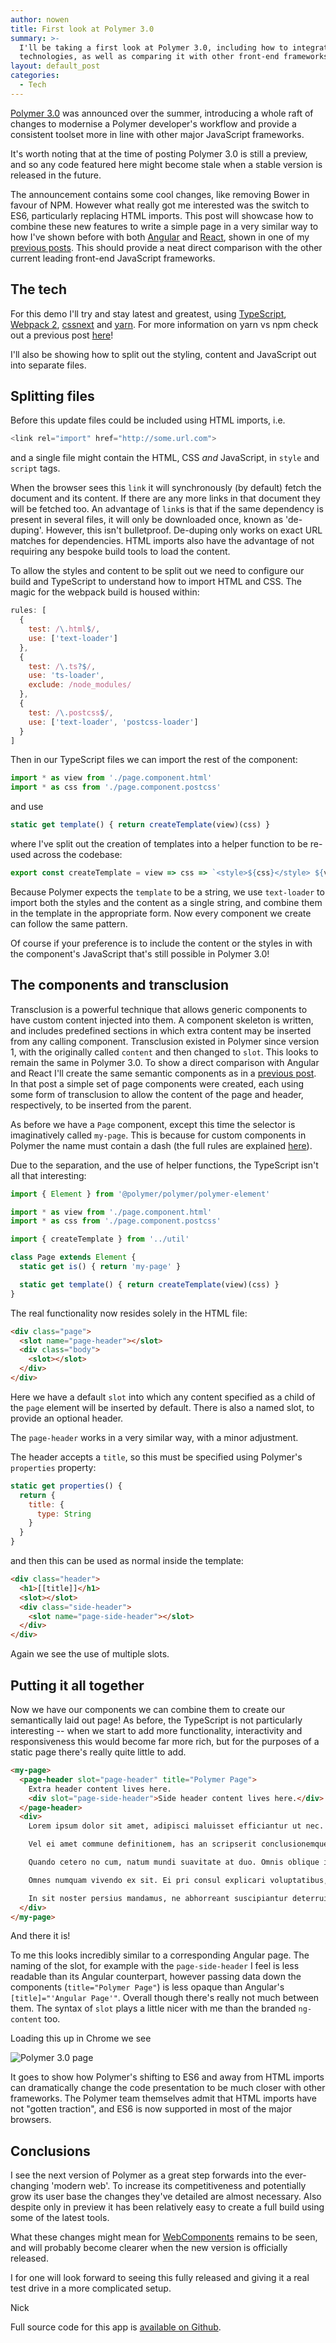 ```yaml
---
author: nowen
title: First look at Polymer 3.0
summary: >-
  I'll be taking a first look at Polymer 3.0, including how to integrate other
  technologies, as well as comparing it with other front-end frameworks.
layout: default_post
categories:
  - Tech
---
```


[Polymer 3.0](https://www.polymer-project.org/blog/2017-08-22-npm-modules) was announced over the summer, introducing a whole raft of changes to modernise a Polymer developer's workflow and provide a consistent toolset more in line with other major JavaScript frameworks.

It's worth noting that at the time of posting Polymer 3.0 is still a preview, and so any code featured here might become stale when a stable version is released in the future.

The announcement contains some cool changes, like removing Bower in favour of NPM. However what really got me interested was the switch to ES6, particularly replacing HTML imports. This post will showcase how to combine these new features to write a simple page in a very similar way to how I've shown before with both [Angular](https://angular.io/) and [React](https://facebook.github.io/react/), shown in one of my [previous posts](http://blog.scottlogic.com/2017/05/24/creating-semantic-components-in-angular-and-react.html). This should provide a neat direct comparison with the other current leading front-end JavaScript frameworks.

## The tech

For this demo I'll try and stay latest and greatest, using [TypeScript](https://www.typescriptlang.org/), [Webpack 2](https://webpack.js.org/), [cssnext](http://cssnext.io/) and [yarn](https://yarnpkg.com/lang/en/). For more information on yarn vs npm check out a previous post [here](http://blog.scottlogic.com/2017/06/06/does-npm5-deprecate-yarn.html)!

I'll also be showing how to split out the styling, content and JavaScript out into separate files.

## Splitting files

Before this update files could be included using HTML imports, i.e.

~~~javascript
<link rel="import" href="http://some.url.com">
~~~

and a single file might contain the HTML, CSS _and_ JavaScript, in `style` and `script` tags.

When the browser sees this `link` it will synchronously (by default) fetch the document and its content. If there are any more links in that document they will be fetched too. An advantage of `link`s is that if the same dependency is present in several files, it will only be downloaded once, known as 'de-duping'. However, this isn't bulletproof. De-duping only works on exact URL matches for dependencies. HTML imports also have the advantage of not requiring any bespoke build tools to load the content.

To allow the styles and content to be split out we need to configure our build and TypeScript to understand how to import HTML and CSS. The magic for the webpack build is housed within:

~~~javascript
rules: [
  {
    test: /\.html$/,
    use: ['text-loader']
  },
  {
    test: /\.ts?$/,
    use: 'ts-loader',
    exclude: /node_modules/
  },
  {
    test: /\.postcss$/,
    use: ['text-loader', 'postcss-loader']
  }
]
~~~

Then in our TypeScript files we can import the rest of the component:

~~~javascript
import * as view from './page.component.html'
import * as css from './page.component.postcss'
~~~

and use

~~~javascript
static get template() { return createTemplate(view)(css) }
~~~

where I've split out the creation of templates into a helper function to be re-used across the codebase:

~~~javascript
export const createTemplate = view => css => `<style>${css}</style> ${view}`
~~~

Because Polymer expects the `template` to be a string, we use `text-loader` to import both the styles and the content as a single string, and combine them in the template in the appropriate form. Now every component we create can follow the same pattern.

Of course if your preference is to include the content or the styles in with the component's JavaScript that's still possible in Polymer 3.0!

## The components and transclusion

Transclusion is a powerful technique that allows generic components to have custom content injected into them. A component skeleton is written, and includes predefined sections in which extra content may be inserted from any calling component. Transclusion existed in Polymer since version 1, with the originally called `content` and then changed to `slot`. This looks to remain the same in Polymer 3.0. To show a direct comparison with Angular and React I'll create the same semantic components as in a [previous post](http://blog.scottlogic.com/2017/05/24/creating-semantic-components-in-angular-and-react.html). In that post a simple set of page components were created, each using some form of transclusion to allow the content of the page and header, respectively, to be inserted from the parent.

As before we have a `Page` component, except this time the selector is imaginatively called `my-page`. This is because for custom components in Polymer the name must contain a dash (the full rules are explained [here](https://www.polymer-project.org/2.0/docs/devguide/custom-elements)).

Due to the separation, and the use of helper functions, the TypeScript isn't all that interesting:

~~~javascript
import { Element } from '@polymer/polymer/polymer-element'

import * as view from './page.component.html'
import * as css from './page.component.postcss'

import { createTemplate } from '../util'

class Page extends Element {
  static get is() { return 'my-page' }

  static get template() { return createTemplate(view)(css) }
}
~~~

The real functionality now resides solely in the HTML file:

~~~html
<div class="page">
  <slot name="page-header"></slot>
  <div class="body">
    <slot></slot>
  </div>
</div>
~~~

Here we have a default `slot` into which any content specified as a child of the `page` element will be inserted by default. There is also a named slot, to provide an optional header.

The `page-header` works in a very similar way, with a minor adjustment.

The header accepts a `title`, so this must be specified using Polymer's `properties` property:

~~~javascript
static get properties() {
  return {
    title: {
      type: String
    }
  }
}
~~~

and then this can be used as normal inside the template:

~~~html
<div class="header">
  <h1>[[title]]</h1>
  <slot></slot>
  <div class="side-header">
    <slot name="page-side-header"></slot>
  </div>
</div>
~~~

Again we see the use of multiple slots.

## Putting it all together

Now we have our components we can combine them to create our semantically laid out page! As before, the TypeScript is not particularly interesting -- when we start to add more functionality, interactivity and responsiveness this would become far more rich, but for the purposes of a static page there's really quite little to add.

~~~html
<my-page>
  <page-header slot="page-header" title="Polymer Page">
    Extra header content lives here.
    <div slot="page-side-header">Side header content lives here.</div>
  </page-header>
  <div>
    Lorem ipsum dolor sit amet, adipisci maluisset efficiantur ut nec. Ea cum epicuri suscipit appareat. Sit et dico mazim deseruisse, recusabo definitiones mea ne. Ignota accumsan nec ad, cu vel modus senserit dignissim, mel probatus expetenda ei.

    Vel ei amet commune definitionem, has an scripserit conclusionemque. Sit eu autem vivendo ullamcorper, nam an quando partem. Timeam consetetur reprehendunt ut usu, verear singulis mel at. No ius facer partem, vel solum iudico molestiae in. Corrumpit molestiae abhorreant ut per, te magna luptatum sea. At velit labitur vis.

    Quando cetero no cum, natum mundi suavitate at duo. Omnis oblique in cum, eu vix assum nullam. Delicata salutatus ad sit. Vim et veri platonem, per deleniti copiosae singulis id. Vim nobis dicam percipitur id.

    Omnes numquam vivendo ex sit. Ei pri consul explicari voluptatibus, viris vitae te vix. Per meliore repudiandae accommodare id, noster philosophia qui te, ei mei oblique habemus. Dolore epicurei duo no, nam no tamquam eligendi temporibus, ut unum minimum his. Usu et nisl augue.

    In sit noster persius mandamus, ne abhorreant suscipiantur deterruisset sed. Vel cu ceteros imperdiet concludaturque. Has quot definitionem ex. Vel in homero iudicabit euripidis, quo inimicus moderatius ne.
  </div>
</my-page>
~~~

And there it is!

To me this looks incredibly similar to a corresponding Angular page. The naming of the slot, for example with the `page-side-header` I feel is less readable than its Angular counterpart, however passing data down the components (`title="Polymer Page"`) is less opaque than Angular's `[title]="'Angular Page'"`. Overall though there's really not much between them. The syntax of `slot` plays a little nicer with me than the branded `ng-content` too.

Loading this up in Chrome we see

<img src="{{ site.baseurl }}/nowen/assets/polymer3/semantic-components-page-polymer3.jpg" alt="Polymer 3.0 page" />

It goes to show how Polymer's shifting to ES6 and away from HTML imports can dramatically change the code presentation to be much closer with other frameworks. The Polymer team themselves admit that HTML imports have not "gotten traction", and ES6 is now supported in most of the major browsers.

## Conclusions

I see the next version of Polymer as a great step forwards into the ever-changing 'modern web'. To increase its competitiveness and potentially grow its user base the changes they've detailed are almost necessary. Also despite only in preview it has been relatively easy to create a full build using some of the latest tools.

What these changes might mean for [WebComponents](https://www.webcomponents.org/introduction) remains to be seen, and will probably become clearer when the new version is officially released.

I for one will look forward to seeing this fully released and giving it a real test drive in a more complicated setup.


Nick


Full source code for this app is [available on Github](https://github.com/owennw/polymer3-semantic-component).
